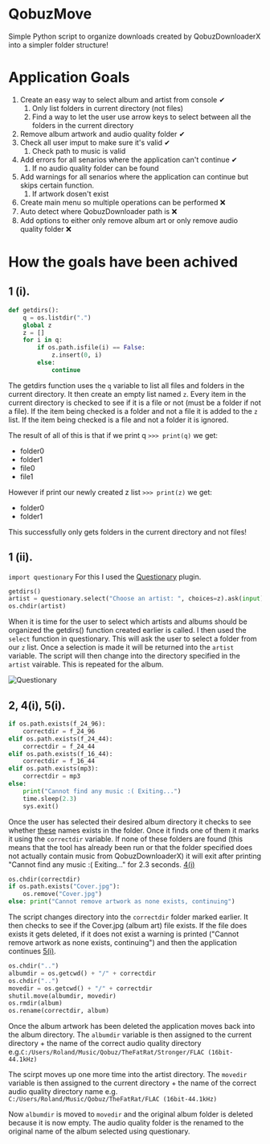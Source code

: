 # QobuzMove
Simple Python script to organize downloads created by QobuzDownloaderX into a simpler folder structure! 

# Application Goals
1. Create an easy way to select album and artist from console ✔
   1. Only list folders in current directory (not files)
   1. Find a way to let the user use arrow keys to select between all the folders in the current directory
1. Remove album artwork and audio quality folder ✔
1. Check all user imput to make sure it's valid ✔
   1. Check path to music is valid
1. Add errors for all senarios where the application can't continue ✔
   1. If no audio quality folder can be found
1. Add warnings for all senarios where the application can continue but skips certain function.
   1. If artwork dosen't exist
1. Create main menu so multiple operations can be performed :x:
1. Auto detect where QobuzDownloader path is :x:
1. Add options to either only remove album art or only remove audio quality folder :x:

# How the goals have been achived
## 1 (i).
```python
def getdirs():
    q = os.listdir(".")
    global z
    z = []
    for i in q:
        if os.path.isfile(i) == False:
            z.insert(0, i)
        else:
            continue
```
The getdirs function uses the `q` variable to list all files and folders in the current directory.
It then create an empty list named `z`.
Every item in the current directory is checked to see if it is a file or not (must be a folder if not a file).
If the item being checked is a folder and not a file it is added to the `z` list.
If the item being checked is a file and not a folder it is ignored.

The result of all of this is that if we print q `>>> print(q)` we get:
- folder0
- folder1
- file0
- file1

However if print our newly created z list `>>> print(z)` we get:
- folder0
- folder1

This successfully only gets folders in the current directory and not files!

## 1 (ii).
`import questionary`
For this I used the [Questionary](https://pypi.org/project/questionary/) plugin.

```python
getdirs()
artist = questionary.select("Choose an artist: ", choices=z).ask(input)
os.chdir(artist)
```
When it is time for the user to select which artists and albums should be organized the getdirs() function created earlier is called.
I then used the `select` function in questionary. This will ask the user to select a folder from our `z` list. Once a selection is made it will be returned into the `artist` variable. The script will then change into the directory specified in the `artist` vairable. This is repeated for the album.

![Questionary](https://i.imgur.com/IL3yqwC.gif)

## 2, 4(i), 5(i).
```python
if os.path.exists(f_24_96):
    correctdir = f_24_96
elif os.path.exists(f_24_44):
    correctdir = f_24_44
elif os.path.exists(f_16_44):
    correctdir = f_16_44
elif os.path.exists(mp3):
    correctdir = mp3
else:
    print("Cannot find any music :( Exiting...")
    time.sleep(2.3)
    sys.exit()
```
Once the user has selected their desired album directory it checks to see whether [these](https://i.imgur.com/EkcsWOQ.png) names exists in the folder. Once it finds one of them it marks it using the `correctdir` variable. If none of these folders are found (this means that the tool has already been run or that the folder specified does not actually contain music from QobuzDownloaderX) it will exit after printing "Cannot find any music :( Exiting..." for 2.3 seconds. [4(i)](https://github.com/RolandWH/QobuzMove/new/master?readme=1#application-goals:~:text=If%20no%20audio%20quality%20folder%20can%20be%20found)

```python
os.chdir(correctdir)
if os.path.exists("Cover.jpg"):
    os.remove("Cover.jpg")
else: print("Cannot remove artwork as none exists, continuing")
```
The script changes directory into the `correctdir` folder marked earlier. It then checks to see if the Cover.jpg (album art) file exists. If the file does exists it gets deleted, if it does not exist a warning is printed ("Cannot remove artwork as none exists, continuing") and then the application continues [5(i)](https://github.com/RolandWH/QobuzMove/new/master?readme=1#application-goals).

```python
os.chdir("..")
albumdir = os.getcwd() + "/" + correctdir
os.chdir("..")
movedir = os.getcwd() + "/" + correctdir
shutil.move(albumdir, movedir)
os.rmdir(album)
os.rename(correctdir, album)
```
Once the album artwork has been deleted the application moves back into the album directory.
The `albumdir` variable is then assigned to the current directory + the name of the correct audio quality directory e.g.`C:/Users/Roland/Music/Qobuz/TheFatRat/Stronger/FLAC (16bit-44.1kHz)`

The scirpt moves up one more time into the artist directory.
The `movedir` variable is then assigned to the current directory + the name of the correct audio quality directory name
e.g. `C:/Users/Roland/Music/Qobuz/TheFatRat/FLAC (16bit-44.1kHz)`

Now `albumdir` is moved to `movedir` and the original album folder is deleted because it is now empty.
The audio quality folder is the renamed to the original name of the album selected using questionary. 
